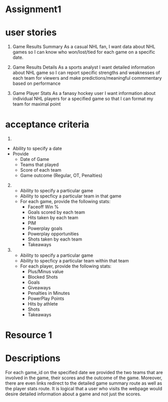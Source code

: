 # Assignment1
# user stories
1) Game Results Summary
As a casual NHL fan, I want data about NHL games so I can know who won/lost/tied for each game on a specific date.

2) Game Results Details
As a sports analyst I want detailed information about NHL game so I can report specific strengths and weaknesses of each team for viewers and make predictions/meaningful commmentary based on performance

3) Game Player Stats
As a fanasy hockey user I want information about individual NHL players for a specified game so that I can format my team for maximal point

# acceptance criteria
1)
- Ability to specify a date
-   Provide
    - Date of Game
    - Teams that played
    - Score of each team
    - Game outcome (Regular, OT, Penalties) 

2) - Ability to specify a particular game
   - Ability to specficy a particular team in that game
   	- For each game, provide the following stats: 
   		- Faceoff Win %
   		- Goals scored by each team
   		- Hits taken by each team
   		- PIM
   		- Powerplay goals
   		- Powerplay opportunities
   		- Shots taken by each team
   		- Takeaways

3) - Ability to specify a particular game
   - Ability to specficy a particular team within that team
   	- For each player, provide the following stats: 
   		- Plus/Minus value
   		- Blocked Shots 
   		- Goals
   		- Giveaways
   		- Penalties in Minutes
   		- PowerPlay Points
   		- Hits by athlete
   		- Shots
   		- Takeaways

# Resource 1
# Descriptions
For each game_id on the specified date we provided the two teams that are involved in the game, their scores and the outcome of the game. Moreover, there are even links redirect to the detailed game summary route as well as the player stats route. It is logical that a user who visits the webpage would desire detailed information about a game and not just the scores.
